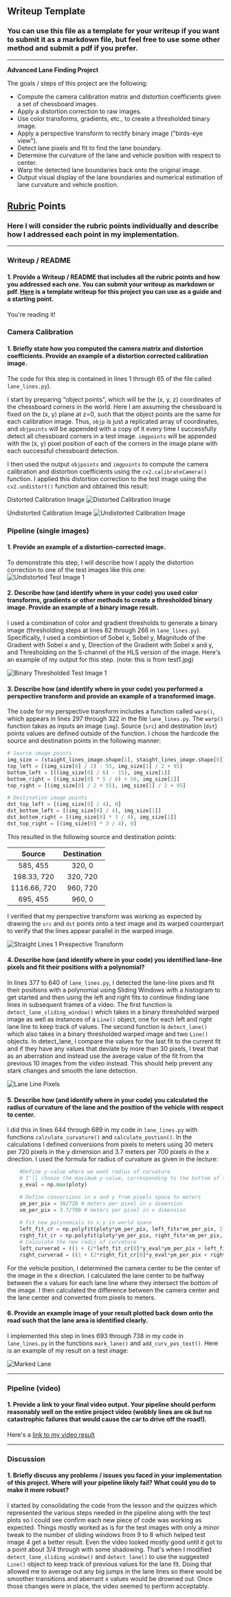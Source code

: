 ## Writeup Template

### You can use this file as a template for your writeup if you want to submit it as a markdown file, but feel free to use some other method and submit a pdf if you prefer.

---

**Advanced Lane Finding Project**

The goals / steps of this project are the following:

* Compute the camera calibration matrix and distortion coefficients given a set of chessboard images.
* Apply a distortion correction to raw images.
* Use color transforms, gradients, etc., to create a thresholded binary image.
* Apply a perspective transform to rectify binary image ("birds-eye view").
* Detect lane pixels and fit to find the lane boundary.
* Determine the curvature of the lane and vehicle position with respect to center.
* Warp the detected lane boundaries back onto the original image.
* Output visual display of the lane boundaries and numerical estimation of lane curvature and vehicle position.

[//]: # (Image References)

[image1]: ./output_images/distorted.png "Distorted"
[image2]: ./output_images/undistorted.png "Undistorted"
[image3]: ./output_images/undistorted_test1.png "Road Transformed"
[image4]: ./output_images/multiple_thresholds.png "Binary Example"
[image5]: ./output_images/straight_lines1_warped_plot.png "Warp Example"
[image6]: ./output_images/fit_lines.png "Fit Visual"
[image7]: ./output_images/marked_lane.png "Output"
[video1]: ./project_video_output.mp4 "Video"

## [Rubric](https://review.udacity.com/#!/rubrics/571/view) Points

### Here I will consider the rubric points individually and describe how I addressed each point in my implementation.  

---

### Writeup / README

#### 1. Provide a Writeup / README that includes all the rubric points and how you addressed each one.  You can submit your writeup as markdown or pdf.  [Here](https://github.com/udacity/CarND-Advanced-Lane-Lines/blob/master/writeup_template.md) is a template writeup for this project you can use as a guide and a starting point.  

You're reading it!

### Camera Calibration

#### 1. Briefly state how you computed the camera matrix and distortion coefficients. Provide an example of a distortion corrected calibration image.

The code for this step is contained in lines 1 through 65 of the file called `lane_lines.py`).  

I start by preparing "object points", which will be the (x, y, z) coordinates of the chessboard corners in the world. Here I am assuming the chessboard is fixed on the (x, y) plane at z=0, such that the object points are the same for each calibration image.  Thus, `objp` is just a replicated array of coordinates, and `objpoints` will be appended with a copy of it every time I successfully detect all chessboard corners in a test image.  `imgpoints` will be appended with the (x, y) pixel position of each of the corners in the image plane with each successful chessboard detection.  

I then used the output `objpoints` and `imgpoints` to compute the camera calibration and distortion coefficients using the `cv2.calibrateCamera()` function.  I applied this distortion correction to the test image using the `cv2.undistort()` function and obtained this result: 

Distorted Calibration Image
![Distorted Calibration Image][image1]

Undistorted Calibration Image
![Undistorted Calibration Image][image2]

### Pipeline (single images)

#### 1. Provide an example of a distortion-corrected image.

To demonstrate this step, I will describe how I apply the distortion correction to one of the test images like this one:
![Undistorted Test Image 1][image3]

#### 2. Describe how (and identify where in your code) you used color transforms, gradients or other methods to create a thresholded binary image.  Provide an example of a binary image result.

I used a combination of color and gradient thresholds to generate a binary image (thresholding steps at lines 82 through 266 in `lane_lines.py`).  Specifically, I used a combintion of Sobel x, Sobel y, Magnitude of the Gradient with Sobel x and y, Direction of the Gradient with Sobel x and y, and Thresholding on the S-channel of the HLS version of the image.  Here's an example of my output for this step.  (note: this is from test1.jpg)

![Binary Thresholded Test Image 1][image4]

#### 3. Describe how (and identify where in your code) you performed a perspective transform and provide an example of a transformed image.

The code for my perspective transform includes a function called `warp()`, which appears in lines 297 through 322 in the file `lane_lines.py`.  The `warp()` function takes as inputs an image (`img`). Source (`src`) and destination (`dst`) points values are defined outside of the function.  I chose the hardcode the source and destination points in the following manner:

```python
# Source image points
img_size = (staight_lines_image.shape[1], staight_lines_image.shape[0])
top_left = [(img_size[0] / 2) - 55, img_size[1] / 2 + 95]
bottom_left = [((img_size[0] / 6) - 15), img_size[1]]
bottom_right = [(img_size[0] * 5 / 6) + 50, img_size[1]]
top_right = [(img_size[0] / 2 + 55), img_size[1] / 2 + 95]

# Destination image points
dst_top_left = [(img_size[0] / 4), 0]
dst_bottom_left = [(img_size[0] / 4), img_size[1]]
dst_bottom_right = [(img_size[0] * 3 / 4), img_size[1]]
dst_top_right = [(img_size[0] * 3 / 4), 0]
```

This resulted in the following source and destination points:

| Source        | Destination   | 
|:-------------:|:-------------:| 
| 585, 455      | 320, 0        | 
| 198.33, 720   | 320, 720      |
| 1116.66, 720  | 960, 720      |
| 695, 455      | 960, 0        |

I verified that my perspective transform was working as expected by drawing the `src` and `dst` points onto a test image and its warped counterpart to verify that the lines appear parallel in the warped image.

![Straight Lines 1 Prespective Transform][image5]

#### 4. Describe how (and identify where in your code) you identified lane-line pixels and fit their positions with a polynomial?

In lines 377 to 640 of `lane_lines.py`, I detected the lane-line pixes and fit their positions with a polynomial using Sliding Windows with a histogram to get started and then using the left and right fits to continue finding lane lines in subsequent frames of a video.  The first function is `detect_lane_sliding_window()` which takes in a binary thresholded warped image as well as instances of a `Line()` object, one for each left and right lane line to keep track of values.  The second function is `detect_lane()` which also takes in a binary thresholded warped image and two `Line()` objects.  In detect_lane, I compare the values for the last fit to the current fit and if they have any values that deviate by more than 30 pixels, I treat that as an aberration and instead use the average value of the fit from the previous 10 images from the video instead.  This should help prevent any stark changes and smooth the lane detection.

![Lane Line Pixels][image6]

#### 5. Describe how (and identify where in your code) you calculated the radius of curvature of the lane and the position of the vehicle with respect to center.

I did this in lines 644 through 689 in my code in `lane_lines.py` with functions `calculate_curvature()` and `calculate_postion()`.
In the calculations I defined conversions from pixels to meters using 30 meters per 720 pixels in the y dimension and 3.7 meters per 700 pixels in the x direction.  I used the formula for radius of curvature as given in the lecture:

```python
    #Define y-value where we want radius of curvature
    # I'll choose the maximum y-value, corresponding to the bottom of the image
    y_eval = np.max(ploty)

    # Define conversions in x and y from pixels space to meters
    ym_per_pix = 30/720 # meters per pixel in y dimension
    xm_per_pix = 3.7/700 # meters per pixel in x dimension
    
    # Fit new polynomials to x,y in world space
    left_fit_cr = np.polyfit(ploty*ym_per_pix, left_fitx*xm_per_pix, 2)
    right_fit_cr = np.polyfit(ploty*ym_per_pix, right_fitx*xm_per_pix, 2)
    # Calculate the new radii of curvature
    left_curverad = ((1 + (2*left_fit_cr[0]*y_eval*ym_per_pix + left_fit_cr[1])**2)**1.5) / np.absolute(2*left_fit_cr[0])
    right_curverad = ((1 + (2*right_fit_cr[0]*y_eval*ym_per_pix + right_fit_cr[1])**2)**1.5) / np.absolute(2*right_fit_cr[0])
```

For the vehicle position, I determined the camera center to be the center of the image in the x direction.  I calculated the lane center to be halfway between the x values for each lane line where they intersect the bottom of the image. I then calculated the difference between the camera center and the lane center and converted from pixels to meters.


#### 6. Provide an example image of your result plotted back down onto the road such that the lane area is identified clearly.

I implemented this step in lines 693 through 738 in my code in `lane_lines.py` in the functions `mark_lane()` and `add_curv_pos_text()`.  Here is an example of my result on a test image:

![Marked Lane][image7]

---

### Pipeline (video)

#### 1. Provide a link to your final video output.  Your pipeline should perform reasonably well on the entire project video (wobbly lines are ok but no catastrophic failures that would cause the car to drive off the road!).

Here's a [link to my video result](./project_video_output.mp4)

---

### Discussion

#### 1. Briefly discuss any problems / issues you faced in your implementation of this project.  Where will your pipeline likely fail?  What could you do to make it more robust?

I started by consolidating the code from the lesson and the quizzes which represented the various steps needed in the pipeline along with the test plots so I could see confirm each new piece of code was working as expected.  Things mostly worked as is for the test images with only a minor tweak to the number of sliding windows from 9 to 8 which helped test image 4 get a better result.
Even the video looked mostly good until it got to a point about 3/4 through with some shadowing.  That's when I modified `detect_lane_sliding_window()` and `detect_lane()` to use the suggested `Line()` object to keep track of previous values for the lane fit.  Doing that allowed me to average out any big jumps in the lane lines so there would be smoother transitions and aberrant x values would be drowned out.  Once those changes were in place, the video seemed to perform acceptably.

